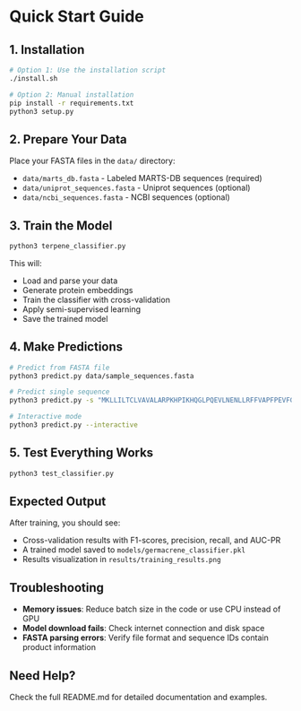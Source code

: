 # Quick Start Guide

## 1. Installation

```bash
# Option 1: Use the installation script
./install.sh

# Option 2: Manual installation
pip install -r requirements.txt
python3 setup.py
```

## 2. Prepare Your Data

Place your FASTA files in the `data/` directory:
- `data/marts_db.fasta` - Labeled MARTS-DB sequences (required)
- `data/uniprot_sequences.fasta` - Uniprot sequences (optional)
- `data/ncbi_sequences.fasta` - NCBI sequences (optional)

## 3. Train the Model

```bash
python3 terpene_classifier.py
```

This will:
- Load and parse your data
- Generate protein embeddings
- Train the classifier with cross-validation
- Apply semi-supervised learning
- Save the trained model

## 4. Make Predictions

```bash
# Predict from FASTA file
python3 predict.py data/sample_sequences.fasta

# Predict single sequence
python3 predict.py -s "MKLLILTCLVAVALARPKHPIKHQGLPQEVLNENLLRFFVAPFPEVFGKEKVNEL"

# Interactive mode
python3 predict.py --interactive
```

## 5. Test Everything Works

```bash
python3 test_classifier.py
```

## Expected Output

After training, you should see:
- Cross-validation results with F1-scores, precision, recall, and AUC-PR
- A trained model saved to `models/germacrene_classifier.pkl`
- Results visualization in `results/training_results.png`

## Troubleshooting

- **Memory issues**: Reduce batch size in the code or use CPU instead of GPU
- **Model download fails**: Check internet connection and disk space
- **FASTA parsing errors**: Verify file format and sequence IDs contain product information

## Need Help?

Check the full README.md for detailed documentation and examples.

